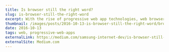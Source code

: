 ```yaml
---
title: Is browser still the right word? 
slug: is-browser-still-the-right-word
excerpt: With the rise of progressive web app technologies, web browsers are more capable than ever. So much so, that the word “browser” doesn’t really fit anymore.  
thumbnail: /images/posts/2016-10-13-is-browser-still-the-right-word/browser.png
date: 2016-10-13
tags: web, progressive-web-apps
externalLink: https://medium.com/samsung-internet-dev/is-browser-still-the-right-word-6815f93b866c
externalSite: Medium.com
---
```

